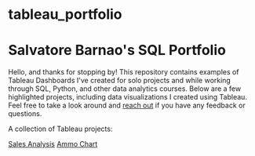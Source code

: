 # tableau_portfolio
# Salvatore Barnao's SQL Portfolio
Hello, and thanks for stopping by! This repository contains examples of Tableau Dashboards I've created for solo projects and while working through SQL, Python, and other data analytics courses. Below are a few highlighted projects, including data visualizations I created using Tableau. Feel free to take a look around and [reach out](https://www.linkedin.com/in/salvatore-barnao-b4421562/) if you have any feedback or questions.

A collection of Tableau projects:

[Sales Analysis](https://github.com/lucky-sal/tableau_portfolio/blob/main/sales_analysis.md)
[Ammo Chart](https://github.com/lucky-sal/tableau_portfolio/blob/main/ammo_chart.md)

